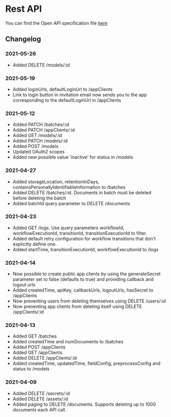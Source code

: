 # Rest API

You can find the Open API specification file [here](https://raw.githubusercontent.com/LucidtechAI/las-docs/master/reference/restapi/oas.json)

## Changelog

### 2021-05-26

- Added DELETE /models/:id

### 2021-05-19

- Added loginUrls, defaultLoginUrl to /appClients
- Link to login button in invitation email now sends you to the app corresponding to the defaultLoginUrl in /appClients

### 2021-05-12

- Added PATCH /batches/:id
- Added PATCH /appClients/:id
- Added GET /models/:id
- Added PATCH /models/:id
- Added POST /models
- Updated OAuth2 scopes
- Added new possible value 'inactive' for status in /models

### 2021-04-27

- Added storageLocation, retentionInDays, containsPersonallyIdentifiableInformation to /batches
- Added DELETE /batches/:id. Documents in batch must be deleted before deleting the batch
- Added batchId query parameter to DELETE /documents

### 2021-04-23

- Added GET /logs. Use query parameters workflowId, workflowExecutionId, transitionId, transitionExecutionId to filter.
- Added default retry configuration for workflow transitions that don't explicitly define one.
- Added startTime, transitionExecutionId, workflowExecutionId to /logs

### 2021-04-14

- Now possible to create public app clients by using the generateSecret parameter set to false (defaults to true) and
providing callback and logout urls
- Added createdTime, apiKey, callbackUrls, logoutUrls, hasSecret to /appClients
- Now preventing users from deleting themselves using DELETE /users/:id 
- Now preventing app clients from deleting itself using DELETE /appClients/:id

### 2021-04-13

- Added GET /batches
- Added createdTime and numDocuments to /batches
- Added POST /appClients
- Added GET /appClients
- Added DELETE /appClients/:id
- Added createdTime, updatedTime, fieldConfig, preprocessConfig and status to /models

### 2021-04-09

- Added DELETE /secrets/:id
- Added DELETE /assets/:id
- Added paging to DELETE /documents. Supports deleting up to 1000 documents each API call. 
